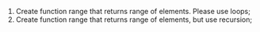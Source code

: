1. Create function range that returns range of elements. Please use loops;
1. Create function range that returns range of elements, but use recursion;
